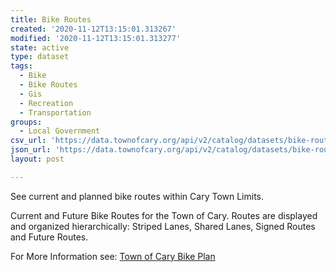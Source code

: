 ```yaml
---
title: Bike Routes
created: '2020-11-12T13:15:01.313267'
modified: '2020-11-12T13:15:01.313277'
state: active
type: dataset
tags:
  - Bike
  - Bike Routes
  - Gis
  - Recreation
  - Transportation
groups:
  - Local Government
csv_url: 'https://data.townofcary.org/api/v2/catalog/datasets/bike-routes/exports/csv'
json_url: 'https://data.townofcary.org/api/v2/catalog/datasets/bike-routes/exports/json'
layout: post

---
```

<p>See current and planned bike routes within Cary Town Limits.</p><p>Current and Future Bike Routes for the Town of Cary. Routes are displayed and organized hierarchically: Striped Lanes, Shared Lanes, Signed Routes and Future Routes.</p> <div>For More Information see: <a href="https://www.townofcary.org/Departments/fdts/trafficandtransportation/Bicycle_Plan.htm" target="_blank">Town of Cary Bike Plan</a></div>
